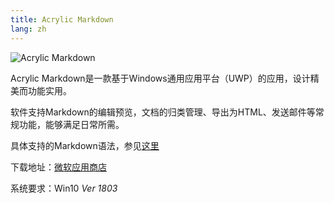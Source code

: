 ```yaml
---
title: Acrylic Markdown
lang: zh
---
```


![Acrylic Markdown](https://storage.live.com/items/51816931BAB0F7A8!12063?authkey=AO7QXpgYo7-5DUU "Acrylic Markdown")

Acrylic Markdown是一款基于Windows通用应用平台（UWP）的应用，设计精美而功能实用。

软件支持Markdown的编辑预览，文档的归类管理、导出为HTML、发送邮件等常规功能，能够满足日常所需。

具体支持的Markdown语法，参见[这里]()

下载地址：[微软应用商店](https://www.microsoft.com/store/productId/9MX0MGJMJNBJ)

系统要求：Win10 *Ver 1803*